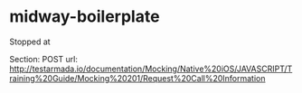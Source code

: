 # midway-boilerplate

Stopped at 

Section: POST
url:
http://testarmada.io/documentation/Mocking/Native%20iOS/JAVASCRIPT/Training%20Guide/Mocking%20201/Request%20Call%20Information